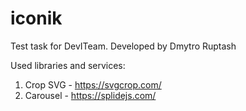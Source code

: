 # iconik

Test task for DevITeam. Developed by Dmytro Ruptash

Used libraries and services:

1. Crop SVG - https://svgcrop.com/
2. Carousel - https://splidejs.com/
